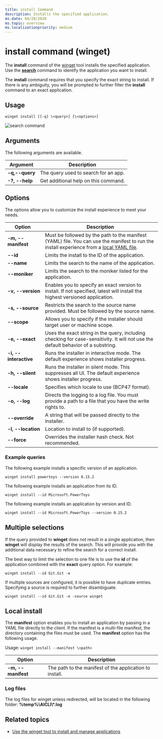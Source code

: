```yaml
---
title: install Command
description: Installs the specified application.
ms.date: 04/28/2020
ms.topic: overview
ms.localizationpriority: medium
---
```


# install command (winget)

The **install** command of the [winget](index.md) tool installs the specified application. Use the [**search**](search.md) command to identify the application you want to install.  

The **install** command requires that you specify the exact string to install. If there is any ambiguity, you will be prompted to further filter the **install** command to  an exact application.

## Usage

`winget install [[-q] \<query>] [\<options>]`

![search command](images\install.png)

## Arguments

The following arguments are available.

| Argument      | Description |
|-------------|-------------|  
| **-q,--query**  |  The query used to search for an app. |
| **-?, --help** |  Get additional help on this command. |

## Options

The options allow you to customize the install experience to meet your needs.

| <div style="width:100px">Option</div>  | Description |
|-------------|-------------|  
| **-m, --manifest** |  Must be followed by the path to the manifest (YAML) file. You can use the manifest to run the install experience from a [local YAML file](#local-install). |
| **--id**    |  Limits the install to the ID of the application.   |  
| **--name**   |  Limits the search to the name of the application. |  
| **--moniker**   | Limits the search to the moniker listed for the application. |  
| **-v, --version**  |  Enables you to specify an exact version to install. If not specified, latest will install the highest versioned application. |  
| **-s, --source**   |  Restricts the search to the source name provided. Must be followed by the source name. |  
| **--scope**   |  Allows you to specify if the installer should target user or machine scope. |  
| **-e, --exact**   |   Uses the exact string in the query, including checking for case-sensitivity. It will not use the default behavior of a substring. |  
| **-i, --interactive** |  Runs the installer in interactive mode. The default experience shows installer progress. |  
| **-h, --silent** |  Runs the installer in silent mode. This suppresses all UI. The default experience shows installer progress. |  
| **--locale** | Specifies which locale to use (BCP47 format). |
| **-o, --log**  |  Directs the logging to a log file. You must provide a path to a file that you have the write rights to. |
| **--override** | A string that will be passed directly to the installer.    |
| **-l, --location** |    Location to install to (if supported). |
| **--force** | Overrides the installer hash check. Not recommended. |

### Example queries

The following example installs a specific version of an application.

```CMD
winget install powertoys --version 0.15.2
```

The following example installs an application from its ID.

```CMD
winget install --id Microsoft.PowerToys
```

The following example installs an application by version and ID.

```CMD
winget install --id Microsoft.PowerToys --version 0.15.2
```

## Multiple selections

If the query provided to **winget** does not result in a single application, then **winget** will display the results of the search. This will provide you with the additional data necessary to refine the search for a correct install.

The best way to limit the selection to one file is to use the **id** of the application combined with the **exact** query option.  For example:

```CMD
winget install --id Git.Git -e 
```

If multiple sources are configured, it is possible to have duplicate entries. Specifying a source is required to further disambiguate.

```CMD
winget install --id Git.Git -e -source winget
```

## Local install

The **manifest** option enables you to install an application by passing in a YAML file directly to the client. If the manifest is a multi-file manifest, the directory containing the files must be used. The **manifest** option has the following usage.

Usage: `winget install --manifest \<path>`

| Option  | Description |
|-------------|-------------|  
|  **-m, --manifest** | The path to the manifest of the application to install. |

### Log files

The log files for winget unless redirected, will be located in the following folder:  **\%temp%\\AICLI\\*.log**

## Related topics

* [Use the winget tool to install and manage applications](index.md)
